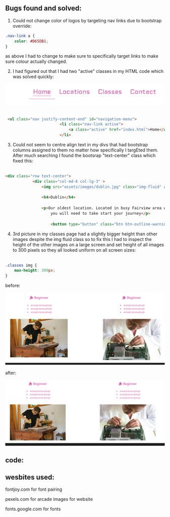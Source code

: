 ## Bugs found and solved:
1. Could not change color of logos by targeting nav links due to bootstrap override:

```css
.nav-link a {
    color: #D65DB1;
}

```

as above I had to change to make sure to specifically target links to make sure colour actually changed.



2. I had figured out that I had two "active" classes in my HTML code which was solved quickly:

![arcade scene](assets/images/home-tab-bug.png)

```HTML

 <ul class="nav justify-content-end" id="navigation-menu">
                        <li class="nav-link active">
                            <a class="active" href="index.html">Home</a>
                        </li>
```

3. Could not seem to centre align text in my divs that had bootstrap columns assigned to them no matter how specifically I targEted them. After much searching I found the bootsrap "text-center" class which fixed this:

```HTML

<div class="row text-center">
            <div class="col-md-6 col-lg-3" > 
                <img src="assets/images/dublin.jpg" class="img-fluid" alt="Dublin">

                <h4>Dublin</h4>

                <p>Our oldest location. Located in busy Fairview area we have a 3 floor location with all the equipment
                    you will need to take start your journey</p>

                    <button type="button" class="btn btn-outline-warning">Book Now</button>
```
4. 3rd picture in my classes page had a slightly bigger height than other images despite the img fluid class so to fix this I had to inspect the height of the other images on a large screen and set height of all images to 300 pixels so they all looked uniform on all screen sizes:

```css

.classes img {
    max-height: 300px;
}

```

before: 

![Class Image Bug](assets/images/class-image-bug.png)

after:

![Class Image Bug](assets/images/class-image-bug-fixed.png)

## code: 

## wesbites used:

fontjoy.com for font pairing

pexels.com for arcade images for website

fonts.google.com for fonts


